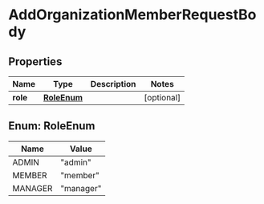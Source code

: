 

# AddOrganizationMemberRequestBody


## Properties

| Name | Type | Description | Notes |
|------------ | ------------- | ------------- | -------------|
|**role** | [**RoleEnum**](#RoleEnum) |  |  [optional] |



## Enum: RoleEnum

| Name | Value |
|---- | -----|
| ADMIN | &quot;admin&quot; |
| MEMBER | &quot;member&quot; |
| MANAGER | &quot;manager&quot; |




